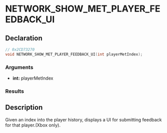 # NETWORK_SHOW_MET_PLAYER_FEEDBACK_UI

## Declaration
```cpp
// 0x2CD73270
void NETWORK_SHOW_MET_PLAYER_FEEDBACK_UI(int playerMetIndex);
```

### Arguments
- **int:** playerMetIndex

### Results

## Description
Given an index into the player history, displays a UI for submitting feedback for that player.(Xbox only).